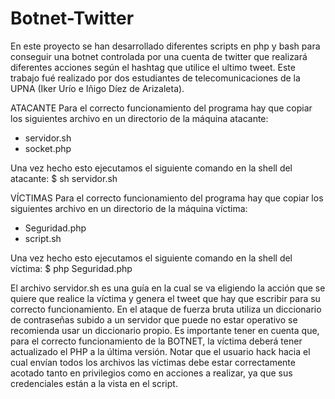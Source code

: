 # Botnet-Twitter
En este proyecto se han desarrollado diferentes scripts en php y bash para conseguir una botnet controlada por una cuenta de twitter que realizará diferentes acciones según el hashtag que utilice el ultimo tweet. Este trabajo fué realizado por dos estudiantes de telecomunicaciones de la UPNA (Iker Urío e Iñigo Díez de Arizaleta).

ATACANTE
Para el correcto funcionamiento del programa hay que copiar los siguientes archivo en un directorio
de la máquina atacante:
- servidor.sh
- socket.php

Una vez hecho esto ejecutamos el siguiente comando en la shell del atacante:
$ sh servidor.sh

VÍCTIMAS
Para el correcto funcionamiento del programa hay que copiar los siguientes archivo en un directorio
de la máquina víctima:
- Seguridad.php
- script.sh

Una vez hecho esto ejecutamos el siguiente comando en la shell del víctima:
$ php Seguridad.php

El archivo servidor.sh es una guía en la cual se va eligiendo la acción que se quiere que realice la víctima y genera el tweet que hay que escribir para su correcto funcionamiento.
En el ataque de fuerza bruta utiliza un diccionario de contraseñas subido a un servidor que puede no estar operativo se recomienda usar un diccionario propio.
Es importante tener en cuenta que, para el correcto funcionamiento de la BOTNET, la víctima deberá tener actualizado el PHP a la última versión.
Notar que el usuario hack hacia el cual envían todos los archivos las víctimas debe estar correctamente acotado tanto en privilegios como en acciones a realizar, ya que sus credenciales están a la vista en el script.
